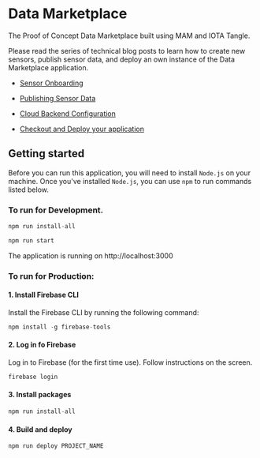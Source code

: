 # Data Marketplace

The Proof of Concept Data Marketplace built using MAM and IOTA Tangle.

Please read the series of technical blog posts to learn how to create new sensors, publish sensor data, and deploy an own instance of the Data Marketplace application.

* [Sensor Onboarding](https://blog.iota.org/iota-data-marketplace-tech-intro-d54b29774f1a-d54b29774f1a)

* [Publishing Sensor Data](https://blog.iota.org/the-iota-data-marketplace-a-tech-intro-part-3-eea5cbcd1eb7)

* [Cloud Backend Configuration](https://blog.iota.org/the-iota-data-marketplace-a-tech-intro-part4-47b608c527c9)

* [Checkout and Deploy your application](https://blog.iota.org/the-iota-data-marketplace-a-tech-intro-part5-b33d9856c852)



## Getting started

Before you can run this application, you will need to install `Node.js` on your machine. Once you've installed `Node.js`, you can use `npm` to run commands listed below.

### To run for Development.

```javascript
npm run install-all

npm run start
```

The application is running on http://localhost:3000


### To run for Production:

#### 1. Install Firebase CLI

Install the Firebase CLI by running the following command:

```javascript
npm install -g firebase-tools
```

#### 2. Log in fo Firebase

Log in to Firebase (for the first time use). Follow instructions on the screen.

```javascript
firebase login
```

#### 3. Install packages

```javascript
npm run install-all
```

#### 4. Build and deploy

```javascript
npm run deploy PROJECT_NAME
```
